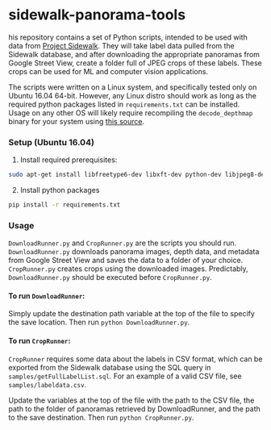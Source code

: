 # sidewalk-panorama-tools

his repository contains a set of Python scripts, intended to be used with data from [Project Sidewalk](https://github.com/ProjectSidewalk/SidewalkWebpage). They will take
label data pulled from the Sidewalk database, and after downloading the appropriate panoramas from Google Street View, create a folder
full of JPEG crops of these labels. These crops can be used for ML and computer vision applications.

The scripts were written on a Linux system, and specifically tested only on Ubuntu 16.04 64-bit. However, any Linux distro should
work as long as the required python packages listed in `requirements.txt` can be installed. Usage on any other OS will likely require
recompiling the `decode_depthmap` binary for your system using [this source](https://github.com/jianxiongxiao/ProfXkit/blob/master/GoogleMapsScraper/decode_depthmap.cpp).

### Setup (Ubuntu 16.04)
1. Install required prerequisites:
```bash
sudo apt-get install libfreetype6-dev libxft-dev python-dev libjpeg8-dev libblas-dev liblapack-dev libatlas-base-dev gfortran python-tk
```
2. Install python packages
```bash
pip install -r requirements.txt
```
### Usage
`DownloadRunner.py` and `CropRunner.py` are the scripts you should run. `DownloadRunner.py` downloads panorama images, depth data, and metadata
from Google Street View and saves the data to a folder of your choice. `CropRunner.py` creates crops using the downloaded images. Predictably,
`DownloadRunner.py`
should be executed before `CropRunner.py`.

#### To run `DownloadRunner`:

Simply update the destination path variable at the top of the file to specify the save location. Then run `python DownloadRunner.py`.

#### To run `CropRunner`:

`CropRunner` requires some data about the labels in CSV format, which can be exported from the Sidewalk database using the SQL query in
`samples/getFullLabelList.sql`. For an example of a valid CSV file, see `samples/labeldata.csv`.

Update the variables at the top of the file with the path to the CSV file, the path to the folder of panoramas retrieved by DownloadRunner,
and the path to the save destination. Then run `python CropRunner.py`.
